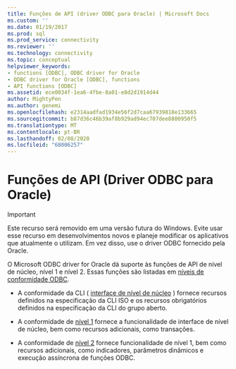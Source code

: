 ```yaml
---
title: Funções de API (driver ODBC para Oracle) | Microsoft Docs
ms.custom: ''
ms.date: 01/19/2017
ms.prod: sql
ms.prod_service: connectivity
ms.reviewer: ''
ms.technology: connectivity
ms.topic: conceptual
helpviewer_keywords:
- functions [ODBC], ODBC driver for Oracle
- ODBC driver for Oracle [ODBC], functions
- API functions [ODBC]
ms.assetid: ece0034f-1ea6-4fbe-8a01-e8d2d1914d44
author: MightyPen
ms.author: genemi
ms.openlocfilehash: e2314aadfad1934e56f2d7caa67939818e133665
ms.sourcegitcommit: b87d36c46b39af8b929ad94ec707dee8800950f5
ms.translationtype: MT
ms.contentlocale: pt-BR
ms.lasthandoff: 02/08/2020
ms.locfileid: "68006257"
---
```

# <a name="api-functions-odbc-driver-for-oracle"></a>Funções de API (Driver ODBC para Oracle)
> [!IMPORTANT]  
>  Este recurso será removido em uma versão futura do Windows. Evite usar esse recurso em desenvolvimentos novos e planeje modificar os aplicativos que atualmente o utilizam. Em vez disso, use o driver ODBC fornecido pela Oracle.  
  
 O Microsoft ODBC driver for Oracle dá suporte às funções de API de nível de núcleo, nível 1 e nível 2. Essas funções são listadas em [níveis de conformidade ODBC](../../odbc/microsoft/odbc-driver-for-oracle-conformance-levels.md).  
  
-   A conformidade da CLI ( [interface de nível de núcleo](../../odbc/microsoft/core-level-api-functions-odbc-driver-for-oracle.md) ) fornece recursos definidos na especificação da CLI ISO e os recursos obrigatórios definidos na especificação da CLI do grupo aberto.  
  
-   A conformidade de [nível 1](../../odbc/microsoft/level-1-api-functions-odbc-driver-for-oracle.md) fornece a funcionalidade de interface de nível de núcleo, bem como recursos adicionais, como transações.  
  
-   A conformidade de [nível 2](../../odbc/microsoft/level-2-api-functions-odbc-driver-for-oracle.md) fornece funcionalidade de nível 1, bem como recursos adicionais, como indicadores, parâmetros dinâmicos e execução assíncrona de funções ODBC.
